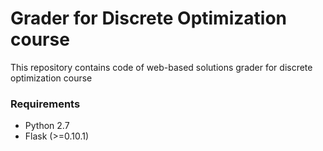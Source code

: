# Grader for Discrete Optimization course

This repository contains code of web-based solutions grader for discrete optimization course

### Requirements

* Python 2.7
* Flask (>=0.10.1)
